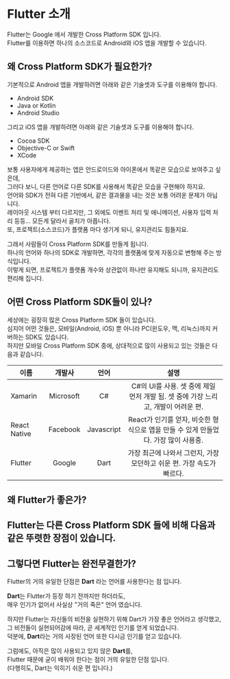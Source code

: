 # Flutter 소개
Flutter는 Google 에서 개발한 Cross Platform SDK 입니다.  
Flutter를 이용하면 하나의 소스코드로 Android와 iOS 앱을 개발할 수 있습니다.  

## 왜 Cross Platform SDK가 필요한가?
기본적으로 Android 앱을 개발하려면 아래와 같은 기술셋과 도구를 이용해야 합니다.  
- Android SDK
- Java or Kotlin
- Android Studio

그리고 iOS 앱을 개발하려면 아래와 같은 기술셋과 도구를 이용해야 합니다.  
- Cocoa SDK
- Objective-C or Swift
- XCode

보통 사용자에게 제공하는 앱은 안드로이드와 아이폰에서 똑같은 모습으로 보여주고 싶은데,  
그러다 보니, 다른 언어로 다른 SDK를 사용해서 똑같은 모습을 구현해야 하지요.  
언어와 SDK가 전혀 다른 기반에서, 같은 결과물을 내는 것은 보통 어려운 문제가 아닙니다.  
레이아웃 시스템 부터 다르지만, 그 외에도 이벤트 처리 및 애니메이션, 사용자 입력 처리 등등... 모든게 달라서 골치가 아픕니다.  
또, 프로젝트(소스코드)가 플랫폼 마다 생기게 되니, 유지관리도 힘들지요.  

그래서 사람들이 Cross Platform SDK를 만들게 됩니다.  
하나의 언어와 하나의 SDK로 개발하면, 각각의 플랫폼에 맞게 자동으로 변형해 주는 방식입니다.  
이렇게 되면, 프로젝트가 플랫폼 개수와 상관없이 하나만 유지해도 되니까, 유지관리도 편리해 집니다.  

## 어떤 Cross Platform SDK들이 있나?
세상에는 굉장히 많은 Cross Platform SDK 들이 있습니다.  
심지어 어떤 것들은, 모바일(Android, iOS) 뿐 아니라 PC(윈도우, 맥, 리눅스)까지 커버하는 SDK도 있습니다.  
하지만 모바일 Cross Platform SDK 중에, 상대적으로 많이 사용되고 있는 것들은 다음과 같습니다.  

| 이름         | 개발사    | 언어       |  설명  |
| ------------ | :--------:| :---------:| :-----:|
| Xamarin      | Microsoft | C#         | C#의 UI를 사용. 셋 중에 제일 먼저 개발 됨. 셋 중에 가장 느리고, 개발이 어려운 편. |
| React Native | Facebook  | Javascript | React가 인기를 얻자, 비슷한 형식으로 앱을 만들 수 있게 만들었다. 가장 많이 사용중. |
| Flutter      | Google    | Dart       | 가장 최근에 나와서 그런지, 가장 모던하고 쉬운 편. 가장 속도가 빠르다. |

## 왜 Flutter가 좋은가?
Flutter는 다른 Cross Platform SDK 들에 비해 다음과 같은 뚜렷한 장점이 있습니다.
- 

## 그렇다면 Flutter는 완전무결한가?
Flutter의 거의 유일한 단점은 **Dart** 라는 언어를 사용한다는 점 입니다.  

**Dart**는 Flutter가 등장 하기 전까지만 하더라도,  
매우 인기가 없어서 사실상 "거의 죽은" 언어 였습니다.  

하지만 Flutter는 자신들의 비전을 실현하기 위해 Dart가 가장 좋은 언어라고 생각했고,  
그 비전들이 실현되어감에 따라, 곧 세계적인 인기를 얻게 되었습니다.  
덕분에, **Dart**라는 거의 사장된 언어 또한 다시금 인기를 얻고 있습니다.  

그럼에도, 아직은 많이 사용되고 있지 않은 **Dart**를,  
Flutter 때문에 굳이 배워야 한다는 점이 거의 유일한 단점 입니다.  
(다행히도, Dart는 익히기 쉬운 편 입니다.)